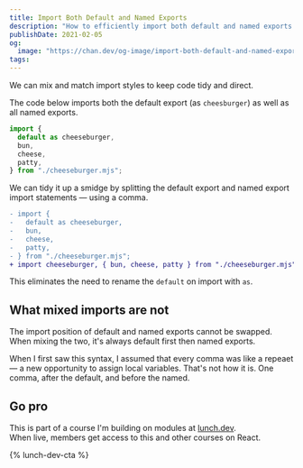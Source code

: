 ```yaml
---
title: Import Both Default and Named Exports
description: "How to efficiently import both default and named exports in JavaScript, keeping your code clean and well-organized by mixing these import styles"
publishDate: 2021-02-05
og:
  image: "https://chan.dev/og-image/import-both-default-and-named-exports.jpg"
tags:
---
```


We can mix and match import styles to keep code tidy and direct.

The code below imports both the default export (as `cheesburger`) as well as all named exports.

```js
import {
  default as cheeseburger,
  bun,
  cheese,
  patty,
} from "./cheeseburger.mjs";
```

We can tidy it up a smidge by splitting the default export and named export import statements — using a comma.

```diff
- import {
-   default as cheeseburger,
-   bun,
-   cheese,
-   patty,
- } from "./cheeseburger.mjs";
+ import cheeseburger, { bun, cheese, patty } from "./cheeseburger.mjs";
```

This eliminates the need to rename the `default` on import with `as`.

## What mixed imports are not

The import position of default and named exports cannot be swapped. When mixing the two, it's always default first then named exports.

When I first saw this syntax, I assumed that every comma was like a repeaet — a new opportunity to assign local variables. That's not how it is. One comma, after the default, and before the named.

## Go pro

This is part of a course I'm building on modules at [lunch.dev](https://www.lunch.dev).  
When live, members get access to this and other courses on React.

{% lunch-dev-cta %}
